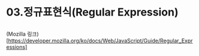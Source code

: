 # 03.정규표현식(Regular Expression)
## 

(Mozilla 링크)[https://developer.mozilla.org/ko/docs/Web/JavaScript/Guide/Regular_Expressions]

